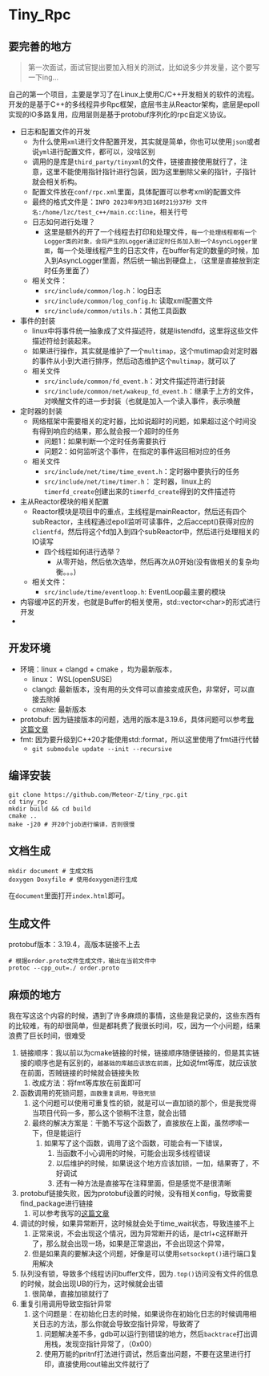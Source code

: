 # Tiny_Rpc

## 要完善的地方

>第一次面试，面试官提出要加入相关的测试，比如说多少并发量，这个要写一下ing...

自己的第一个项目，主要是学习了在Linux上使用C/C++开发相关的软件的流程。开发的是基于C++的多线程异步Rpc框架，底层书主从Reactor架构，底层是epoll实现的IO多路复用，应用层则是基于protobuf序列化的rpc自定义协议。

- 日志和配置文件的开发
  - 为什么使用`xml`进行文件配置开发，其实就是简单，你也可以使用`json`或者说`yml`进行配置文件，都可以，没啥区别
  - 调用的是库是`third_party/tinyxml`的文件，链接直接使用就行了，注意，这里不能使用指针指针进行包装，因为这里删除父亲的指针，子指针就会相关析构。
  - 配置文件放在`conf/rpc.xml`里面，具体配置可以参考xml的配置文件
  - 最终的格式文件是：`INFO 2023年9月3日16时21分37秒 文件名:/home/lzc/test_c++/main.cc:line`，相关行号
  - 日志如何进行处理？
    - 这里是额外的开了一个线程去打印和处理文件，`每一个处理线程都有一个Logger类的对象，会将产生的Logger通过定时任务加入到一个AsyncLogger里面`，每一个处理线程产生的日志文件，在buffer有定的数量的时候，加入到AsyncLogger里面，然后统一输出到硬盘上，（这里是直接放到定时任务里面了）
  - 相关文件：
    - `src/include/common/log.h`：log日志
    - `src/include/common/log_config.h`: 读取xml配置文件
    - `src/include/common/utils.h`：其他工具函数
- 事件的封装
  - linux中将事件统一抽象成了文件描述符，就是listendfd，这里将这些文件描述符给封装起来。
  - 如果进行操作，其实就是维护了一个`multimap`，这个mutimap会对定时器的事件从小到大进行排序，然后动态维护这个`multimap`，就可以了
  - 相关文件
    - `src/include/common/fd_event.h`：对文件描述符进行封装
    - `src/include/common/net/wakeup_fd_event.h`：继承于上方的文件，对唤醒文件的进一步封装（也就是加入一个读入事件，表示唤醒
- 定时器的封装
  - 网络框架中需要相关的定时器，比如说超时的问题，如果超过这个时间没有得到响应的结果，那么就会报一个超时的任务
    - 问题1：如果判断一个定时任务需要执行
    - 问题2：如何监听这个事件，在指定的事件返回相对应的任务
  - 相关文件
    - `src/include/net/time/time_event.h`：定时器中要执行的任务
    - `src/include/net/time/timer.h`： 定时器，linux上的`timerfd_create`创建出来的`timerfd_create`得到的文件描述符
- 主从Reactor模块的相关配置
  - Reactor模块是项目中的重点，主线程是mainReactor，然后还有四个subReactor，主线程通过epoll监听可读事件，之后accept()获得对应的`clientfd`，然后将这个fd加入到四个subReactor中，然后进行处理相关的IO读写
    - 四个线程如何进行选举？
      - 从零开始，然后依次选举，然后再次从0开始(没有做相关的复杂均衡。。。)
  - 相关文件：
    - `src/include/time/eventloop.h`: EventLoop最主要的模块
- 内容缓冲区的开发，也就是Buffer的相关使用，std::vector&lt;char&gt;的形式进行开发
-  

## 开发环境

- 环境：linux + clangd + cmake ，均为最新版本，
  - linux： WSL(openSUSE)
  - clangd: 最新版本，没有用的头文件可以直接变成灰色，非常好，可以直接去除掉
  - cmake: 最新版本
- protobuf: 因为链接版本的问题，选用的版本是3.19.6，具体问题可以参考[我这篇文章](https://zhuanlan.zhihu.com/p/679834990)
- fmt: 因为要升级到C++20才能使用std::format，所以这里使用了fmt进行代替
  - `git submodule update --init --recursive`

## 编译安装

```shell
git clone https://github.com/Meteor-Z/tiny_rpc.git
cd tiny_rpc 
mkdir build && cd build
cmake .. 
make -j20 # 开20个job进行编译，否则很慢
```

## 文档生成

```shell
mkdir document # 生成文档
doxygen Doxyfile # 使用doxygen进行生成
```

在`document`里面打开`index.html`即可。

## 生成文件

protobuf版本：3.19.4，高版本链接不上去

```shell
# 根据order.proto文件生成文件，输出在当前文件中
protoc --cpp_out=./ order.proto 
```

## 麻烦的地方

我在写这这个内容的时候，遇到了许多麻烦的事情，这些是我记录的，这些东西有的比较难，有的却很简单，但是都耗费了我很长时间，哎，因为一个小问题，结果浪费了巨长时间，很难受

1. 链接顺序：我以前以为cmake链接的时候，链接顺序随便链接的，但是其实链接的顺序也是有区别的，`越基础的库越应该放在前面`，比如说fmt等库，就应该放在前面，否贼链接的时候就会链接失败
   1. 改成方法：将fmt等库放在前面即可
2. 函数调用的死锁问题，`函数重复调用，导致死锁`
   1. 这个问题可以使用可重复性的锁，就是可以一直加锁的那个，但是我觉得当项目代码一多，那么这个锁稍不注意，就会出错
   2. 最终的解决方案是：干脆不写这个函数了，直接放在上面，虽然啰嗦一下，但是能运行
      1. 如果写了这个函数，调用了这个函数，可能会有一下错误，
         1. 当函数不小心调用的时候，可能会出现多线程错误
         2. 以后维护的时候，如果说这个地方应该加锁，一加，结果寄了，不好调试
         3. 还有一种方法是直接写在注释里面，但是感觉不是很清晰
3. protobuf链接失败，因为protobuf设置的时候，没有相关config，导致需要find_package进行链接
   1. 可以参考我写的[这篇文章](https://zhuanlan.zhihu.com/p/679834990)
4. 调试的时候，如果异常断开，这时候就会处于time_wait状态，导致连接不上
   1. 正常来说，不会出现这个情况，因为异常断开的话，是ctrl+c这样断开了，那么就会出现一场，如果是正常退出，不会出现这个异常，
   2. 但是如果真的要解决这个问题，好像是可以使用`setsockopt()`进行端口复用解决
5. 队列没有锁，导致多个线程访问buffer文件，因为`.top()`访问没有文件的信息的时候，就会出现UB的行为，这时候就会出错
   1. 很简单，直接加锁就行了
6. 重复引用调用导致空指针异常
   1. 这个问题是：在初始化日志的时候，如果说你在初始化日志的时候调用相关日志的方法，那么你就会导致空指针异常，导致寄了
      1. 问题解决差不多，gdb可以运行到错误的地方，然后`backtrace`打出调用栈，发现空指针异常了，（0x00）
      2. 使用万能的pritnf打法进行调试，然后查出问题，不要在这里进行打印，直接使用cout输出文件就行了